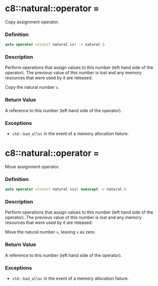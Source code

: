 # c8::natural::operator = #

Copy assignment operator.

### Definition ###

```cpp
auto operator =(const natural &v) -> natural &
```

### Description ###

Perform operations that assign values to this number (left hand side of the operator).  The previous value of this number is lost and any memory resources that were used by it are released.

Copy the natural number `v`.

### Return Value ###

A reference to this number (left hand side of the operator).

### Exceptions ###

* `std::bad_alloc` in the event of a memory allocation failure.

# c8::natural::operator = #

Move assignment operator.

### Definition ###

```cpp
auto operator =(const natural &&v) noexcept -> natural &
```

### Description ###

Perform operations that assign values to this number (left hand side of the operator).  The previous value of this number is lost and any memory resources that were used by it are released.

Move the natural number `v`, leaving `v` as zero.

### Return Value ###

A reference to this number (left hand side of the operator).

### Exceptions ###

* `std::bad_alloc` in the event of a memory allocation failure.

